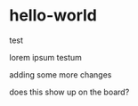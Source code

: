 # hello-world
test


lorem ipsum testum


adding some more changes

does this show up on the board?
